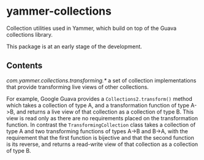 yammer-collections
==================

Collection utilities used in Yammer, which build on top of the Guava collections library.

This package is at an early stage of the development.

Contents
--------

*com.yammer.collections.transforming.\** a set of collection implementations that provide transforming live views of other collections.

For example, Google Guava provides a `Collections2.transform()` method which takes a collection of type A, and a transformation function of type A->B,
and returns a live view of that collection as a collection of type B. This view is read only as there are no requirements placed on the transformation
function. In contrast the `TransformingCollection` class takes a collection of type A and two transforming functions of types A->B and B->A,
with the requirement that the first function is bijective and that the second function is its reverse, and returns a read-write view of that collection as a
collection of type B.

